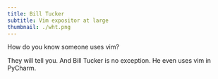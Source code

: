 ```yaml
---
title: Bill Tucker
subtitle: Vim expositor at large
thumbnail: ./wht.png
---
```

How do you know someone uses vim?

They will tell you.  And Bill Tucker is no exception.
He even uses vim in PyCharm.
